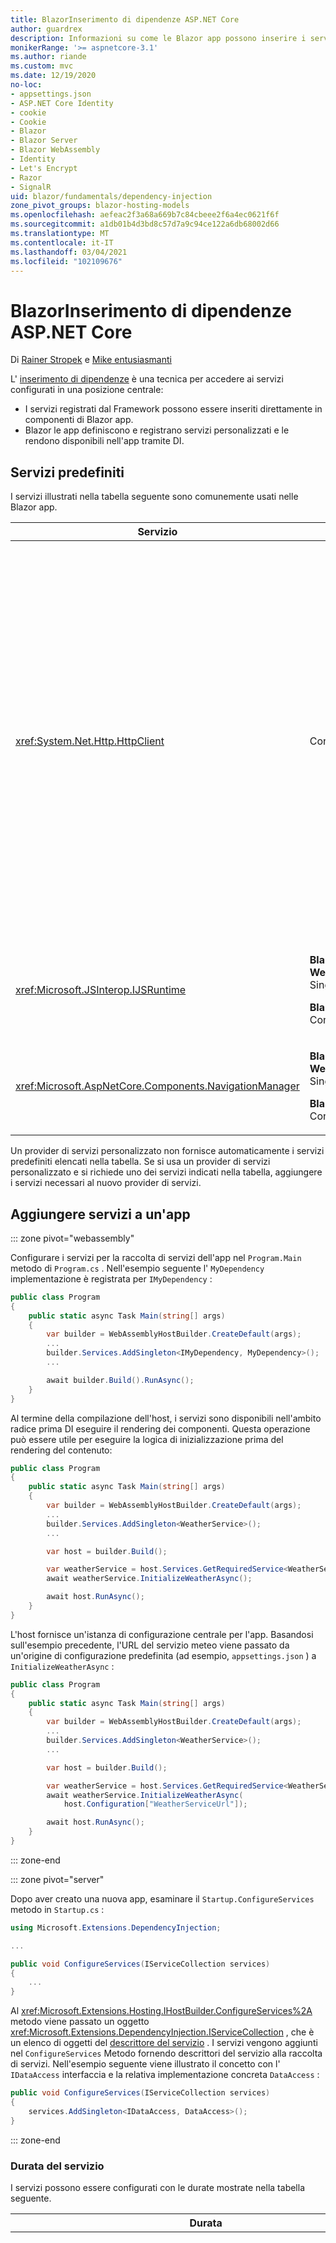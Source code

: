 ```yaml
---
title: BlazorInserimento di dipendenze ASP.NET Core
author: guardrex
description: Informazioni su come le Blazor app possono inserire i servizi nei componenti.
monikerRange: '>= aspnetcore-3.1'
ms.author: riande
ms.custom: mvc
ms.date: 12/19/2020
no-loc:
- appsettings.json
- ASP.NET Core Identity
- cookie
- Cookie
- Blazor
- Blazor Server
- Blazor WebAssembly
- Identity
- Let's Encrypt
- Razor
- SignalR
uid: blazor/fundamentals/dependency-injection
zone_pivot_groups: blazor-hosting-models
ms.openlocfilehash: aefeac2f3a68a669b7c84cbeee2f6a4ec0621f6f
ms.sourcegitcommit: a1db01b4d3bd8c57d7a9c94ce122a6db68002d66
ms.translationtype: MT
ms.contentlocale: it-IT
ms.lasthandoff: 03/04/2021
ms.locfileid: "102109676"
---
```

# <a name="aspnet-core-blazor-dependency-injection"></a>BlazorInserimento di dipendenze ASP.NET Core

Di [Rainer Stropek](https://www.timecockpit.com) e [Mike entusiasmanti](https://github.com/mjrousos)

L' [inserimento di dipendenze](xref:fundamentals/dependency-injection) è una tecnica per accedere ai servizi configurati in una posizione centrale:

* I servizi registrati dal Framework possono essere inseriti direttamente in componenti di Blazor app.
* Blazor le app definiscono e registrano servizi personalizzati e le rendono disponibili nell'app tramite DI.

## <a name="default-services"></a>Servizi predefiniti

I servizi illustrati nella tabella seguente sono comunemente usati nelle Blazor app.

| Servizio | Durata | Descrizione |
| ------- | -------- | ----------- |
| <xref:System.Net.Http.HttpClient> | Con ambito | <p>Fornisce metodi per l'invio di richieste HTTP e la ricezione di risposte HTTP da una risorsa identificata da un URI.</p><p>L'istanza di <xref:System.Net.Http.HttpClient> in un' Blazor WebAssembly applicazione utilizza il browser per gestire il traffico HTTP in background.</p><p>Blazor Server per impostazione predefinita, le app non includono un <xref:System.Net.Http.HttpClient> configurato come servizio. Fornire un <xref:System.Net.Http.HttpClient> a un' Blazor Server app.</p><p>Per altre informazioni, vedere <xref:blazor/call-web-api>.</p><p>Un <xref:System.Net.Http.HttpClient> viene registrato come servizio con ambito, non come singleton. Per ulteriori informazioni, vedere la sezione [durata del servizio](#service-lifetime) .</p> |
| <xref:Microsoft.JSInterop.IJSRuntime> | <p>**Blazor WebAssembly**: Singleton</p><p>**Blazor Server**: Con ambito</p> | Rappresenta un'istanza di un runtime JavaScript in cui vengono inviate le chiamate a JavaScript. Per altre informazioni, vedere <xref:blazor/call-javascript-from-dotnet>. |
| <xref:Microsoft.AspNetCore.Components.NavigationManager> | <p>**Blazor WebAssembly**: Singleton</p><p>**Blazor Server**: Con ambito</p> | Contiene gli helper per lavorare con gli URI e lo stato di navigazione. Per ulteriori informazioni, vedere [URI e Helper dello stato di navigazione](xref:blazor/fundamentals/routing#uri-and-navigation-state-helpers). |

Un provider di servizi personalizzato non fornisce automaticamente i servizi predefiniti elencati nella tabella. Se si usa un provider di servizi personalizzato e si richiede uno dei servizi indicati nella tabella, aggiungere i servizi necessari al nuovo provider di servizi.

## <a name="add-services-to-an-app"></a>Aggiungere servizi a un'app

::: zone pivot="webassembly"

Configurare i servizi per la raccolta di servizi dell'app nel `Program.Main` metodo di `Program.cs` . Nell'esempio seguente l' `MyDependency` implementazione è registrata per `IMyDependency` :

```csharp
public class Program
{
    public static async Task Main(string[] args)
    {
        var builder = WebAssemblyHostBuilder.CreateDefault(args);
        ...
        builder.Services.AddSingleton<IMyDependency, MyDependency>();
        ...

        await builder.Build().RunAsync();
    }
}
```

Al termine della compilazione dell'host, i servizi sono disponibili nell'ambito radice prima DI eseguire il rendering dei componenti. Questa operazione può essere utile per eseguire la logica di inizializzazione prima del rendering del contenuto:

```csharp
public class Program
{
    public static async Task Main(string[] args)
    {
        var builder = WebAssemblyHostBuilder.CreateDefault(args);
        ...
        builder.Services.AddSingleton<WeatherService>();
        ...

        var host = builder.Build();

        var weatherService = host.Services.GetRequiredService<WeatherService>();
        await weatherService.InitializeWeatherAsync();

        await host.RunAsync();
    }
}
```

L'host fornisce un'istanza di configurazione centrale per l'app. Basandosi sull'esempio precedente, l'URL del servizio meteo viene passato da un'origine di configurazione predefinita (ad esempio, `appsettings.json` ) a `InitializeWeatherAsync` :

```csharp
public class Program
{
    public static async Task Main(string[] args)
    {
        var builder = WebAssemblyHostBuilder.CreateDefault(args);
        ...
        builder.Services.AddSingleton<WeatherService>();
        ...

        var host = builder.Build();

        var weatherService = host.Services.GetRequiredService<WeatherService>();
        await weatherService.InitializeWeatherAsync(
            host.Configuration["WeatherServiceUrl"]);

        await host.RunAsync();
    }
}
```

::: zone-end

::: zone pivot="server"

Dopo aver creato una nuova app, esaminare il `Startup.ConfigureServices` metodo in `Startup.cs` :

```csharp
using Microsoft.Extensions.DependencyInjection;

...

public void ConfigureServices(IServiceCollection services)
{
    ...
}
```

Al <xref:Microsoft.Extensions.Hosting.IHostBuilder.ConfigureServices%2A> metodo viene passato un oggetto <xref:Microsoft.Extensions.DependencyInjection.IServiceCollection> , che è un elenco di oggetti del [descrittore del servizio](xref:Microsoft.Extensions.DependencyInjection.ServiceDescriptor) . I servizi vengono aggiunti nel `ConfigureServices` Metodo fornendo descrittori del servizio alla raccolta di servizi. Nell'esempio seguente viene illustrato il concetto con l' `IDataAccess` interfaccia e la relativa implementazione concreta `DataAccess` :

```csharp
public void ConfigureServices(IServiceCollection services)
{
    services.AddSingleton<IDataAccess, DataAccess>();
}
```

::: zone-end

### <a name="service-lifetime"></a>Durata del servizio

I servizi possono essere configurati con le durate mostrate nella tabella seguente.

| Durata | Descrizione |
| -------- | ----------- |
| <xref:Microsoft.Extensions.DependencyInjection.ServiceDescriptor.Scoped%2A> | <p>Blazor WebAssembly Attualmente le app non hanno un concetto di ambiti di. `Scoped`-i servizi registrati si comportano come `Singleton` servizi.</p><p>Il Blazor Server modello di hosting supporta la `Scoped` durata tra le richieste HTTP, ma non tra SignalR i messaggi di connessione/circuito tra i componenti caricati nel client. Le Razor pagine o la parte MVC dell'app considera i servizi con ambito normalmente e ricrea i servizi in *ogni richiesta http* quando si naviga tra pagine o viste oppure da una pagina o da una vista a un componente. I servizi con ambito non vengono ricostruiti quando ci si sposta tra i componenti nel client, dove la comunicazione con il server avviene tramite la SignalR connessione del circuito dell'utente, non tramite richieste HTTP. Negli scenari dei componenti seguenti nel client, i servizi con ambito vengono ricostruiti perché viene creato un nuovo circuito per l'utente:</p><ul><li>L'utente chiude la finestra del browser. L'utente apre una nuova finestra e torna all'app.</li><li>L'utente chiude l'ultima scheda dell'app in una finestra del browser. L'utente apre una nuova scheda e torna all'app.</li><li>L'utente seleziona il pulsante ricarica/Aggiorna del browser.</li></ul><p>Per ulteriori informazioni sul mantenimento dello stato utente tra i servizi con ambito nelle Blazor Server app, vedere <xref:blazor/hosting-models?pivots=server> .</p> |
| <xref:Microsoft.Extensions.DependencyInjection.ServiceDescriptor.Singleton%2A> | La creazione di una *singola istanza* del servizio. Tutti i componenti che richiedono un `Singleton` servizio ricevono un'istanza dello stesso servizio. |
| <xref:Microsoft.Extensions.DependencyInjection.ServiceDescriptor.Transient%2A> | Ogni volta che un componente ottiene un'istanza di un `Transient` servizio dal contenitore del servizio, riceve una *nuova istanza* del servizio. |

Il sistema DI è basato sul sistema DI ASP.NET Core. Per altre informazioni, vedere <xref:fundamentals/dependency-injection>.

## <a name="request-a-service-in-a-component"></a>Richiedere un servizio in un componente

Una volta aggiunti i servizi alla raccolta di servizi, inserire i servizi nei componenti usando la [`@inject`](xref:mvc/views/razor#inject) Razor direttiva, che ha due parametri:

* Tipo: tipo di servizio da inserire.
* Property: nome della proprietà che riceve il servizio app inserito. La proprietà non richiede la creazione manuale. Il compilatore crea la proprietà.

Per altre informazioni, vedere <xref:mvc/views/dependency-injection>.

Usare più [`@inject`](xref:mvc/views/razor#inject) istruzioni per inserire servizi diversi.

Nell'esempio seguente viene illustrato come utilizzare [`@inject`](xref:mvc/views/razor#inject) . Il servizio che implementa `Services.IDataAccess` viene inserito nella proprietà del componente `DataRepository` . Si noti come il codice usa solo l' `IDataAccess` astrazione:

::: moniker range=">= aspnetcore-5.0"

[!code-razor[](~/blazor/common/samples/5.x/BlazorSample_Server/Pages/dependency-injection/CustomerList.razor?name=snippet&highlight=2,19)]

::: moniker-end

::: moniker range="< aspnetcore-5.0"

[!code-razor[](~/blazor/common/samples/3.x/BlazorSample_Server/Pages/dependency-injection/CustomerList.razor?name=snippet&highlight=2,19)]

::: moniker-end

Internamente, la proprietà generata ( `DataRepository` ) utilizza l' [ `[Inject]` attributo](xref:Microsoft.AspNetCore.Components.InjectAttribute). In genere, questo attributo non viene utilizzato direttamente. Se è necessaria una classe base per i componenti e le proprietà inserite sono necessarie anche per la classe base, aggiungere manualmente l' [ `[Inject]` attributo](xref:Microsoft.AspNetCore.Components.InjectAttribute):

```csharp
using Microsoft.AspNetCore.Components;

public class ComponentBase : IComponent
{
    [Inject]
    protected IDataAccess DataRepository { get; set; }

    ...
}
```

Nei componenti derivati dalla classe di base, la [`@inject`](xref:mvc/views/razor#inject) direttiva non è obbligatoria. La <xref:Microsoft.AspNetCore.Components.InjectAttribute> classe della classe base è sufficiente:

```razor
@page "/demo"
@inherits ComponentBase

<h1>Demo Component</h1>
```

## <a name="use-di-in-services"></a>Usare l'inserimento DI dipendenze nei servizi

Servizi complessi potrebbe richiedere servizi aggiuntivi. Nell'esempio seguente `DataAccess` richiede il <xref:System.Net.Http.HttpClient> servizio predefinito. [`@inject`](xref:mvc/views/razor#inject)(o l' [ `[Inject]` attributo](xref:Microsoft.AspNetCore.Components.InjectAttribute)) non è disponibile per l'uso nei servizi. È necessario usare invece l' *inserimento del costruttore* . I servizi necessari vengono aggiunti aggiungendo parametri al costruttore del servizio. Quando si crea il servizio, vengono riconosciuti i servizi richiesti nel costruttore e forniti DI conseguenza. Nell'esempio seguente, il costruttore riceve una <xref:System.Net.Http.HttpClient> via di. <xref:System.Net.Http.HttpClient> è un servizio predefinito.

```csharp
using System.Net.Http;

public class DataAccess : IDataAccess
{
    public DataAccess(HttpClient http)
    {
        ...
    }
}
```

Prerequisiti per l'inserimento del costruttore:

* È necessario che esista un costruttore i cui argomenti possono essere tutti soddisfatti da DI. Sono consentiti parametri aggiuntivi non analizzati da DI se specificano i valori predefiniti.
* Il costruttore applicabile deve essere `public` .
* È necessario che esista un costruttore applicabile. In caso di ambiguità, viene generata un'eccezione.

## <a name="utility-base-component-classes-to-manage-a-di-scope"></a>Classi di componenti di base dell'utilità per gestire un ambito DI

Nelle app ASP.NET Core, i servizi con ambito hanno in genere come ambito la richiesta corrente. Al termine della richiesta, tutti i servizi con ambito o temporaneo vengono eliminati dal sistema DI. Nelle Blazor Server app, l'ambito della richiesta dura per la durata della connessione client, che può comportare la permanenza di servizi temporanei e con ambito più a lungo del previsto. Nelle Blazor WebAssembly app i servizi registrati con una durata con ambito vengono considerati come singleton, quindi vivono più a lungo rispetto ai servizi con ambito nelle app ASP.NET Core tipiche.

> [!NOTE]
> Per rilevare servizi temporanei monouso in un'app, vedere la sezione [rilevare gli eliminabili temporanei](#detect-transient-disposables) .

Un approccio che limita la durata di un servizio nelle Blazor app è l'uso del <xref:Microsoft.AspNetCore.Components.OwningComponentBase> tipo. <xref:Microsoft.AspNetCore.Components.OwningComponentBase> è un tipo astratto derivato da <xref:Microsoft.AspNetCore.Components.ComponentBase> che consente di creare un ambito di che corrisponde alla durata del componente. Con questo ambito, è possibile usare i servizi DI i con una durata con ambito e fare in modo che siano attivi fino a quando il componente. Quando il componente viene eliminato definitivamente, vengono eliminati anche i servizi del provider di servizi con ambito. Questa operazione può essere utile per i servizi che:

* È necessario riutilizzarlo all'interno di un componente, perché la durata temporanea non è appropriata.
* Non devono essere condivise tra i componenti, perché la durata singleton non è appropriata.

Sono disponibili due versioni del <xref:Microsoft.AspNetCore.Components.OwningComponentBase> tipo:

* <xref:Microsoft.AspNetCore.Components.OwningComponentBase> è un elemento figlio astratto e disposable del <xref:Microsoft.AspNetCore.Components.ComponentBase> tipo con una <xref:Microsoft.AspNetCore.Components.OwningComponentBase.ScopedServices> proprietà protetta di tipo <xref:System.IServiceProvider> . Questo provider può essere utilizzato per risolvere i servizi che hanno come ambito la durata del componente.

  I servizi DI inserimento nel componente usando [`@inject`](xref:mvc/views/razor#inject) o l' [ `[Inject]` attributo](xref:Microsoft.AspNetCore.Components.InjectAttribute) non vengono creati nell'ambito del componente. Per utilizzare l'ambito del componente, i servizi devono essere risolti utilizzando <xref:Microsoft.Extensions.DependencyInjection.ServiceProviderServiceExtensions.GetRequiredService%2A> o <xref:System.IServiceProvider.GetService%2A> . Tutti i servizi risolti utilizzando il <xref:Microsoft.AspNetCore.Components.OwningComponentBase.ScopedServices> provider hanno le dipendenze fornite dallo stesso ambito.

  ::: moniker range=">= aspnetcore-5.0"

  [!code-razor[](~/blazor/common/samples/5.x/BlazorSample_WebAssembly/Pages/dependency-injection/Preferences.razor?name=snippet&highlight=3,20-21)]

  ::: moniker-end

  ::: moniker range="< aspnetcore-5.0"

  [!code-razor[](~/blazor/common/samples/3.x/BlazorSample_WebAssembly/Pages/dependency-injection/Preferences.razor?name=snippet&highlight=3,20-21)]

  ::: moniker-end

* <xref:Microsoft.AspNetCore.Components.OwningComponentBase%601> deriva da <xref:Microsoft.AspNetCore.Components.OwningComponentBase> e aggiunge una <xref:Microsoft.AspNetCore.Components.OwningComponentBase%601.Service%2A> proprietà che restituisce un'istanza di `T` dal provider dell'ambito di. Questo tipo è un modo pratico per accedere ai servizi con ambito senza usare un'istanza di <xref:System.IServiceProvider> quando è presente un servizio primario richiesto dall'app dal contenitore di inserimento delle dipendenze usando l'ambito del componente. La <xref:Microsoft.AspNetCore.Components.OwningComponentBase.ScopedServices> proprietà è disponibile, in modo che l'app possa ottenere i servizi di altri tipi, se necessario.

  ```razor
  @page "/users"
  @attribute [Authorize]
  @inherits OwningComponentBase<AppDbContext>

  <h1>Users (@Service.Users.Count())</h1>

  <ul>
      @foreach (var user in Service.Users)
      {
          <li>@user.UserName</li>
      }
  </ul>
  ```

## <a name="use-of-an-entity-framework-core-ef-core-dbcontext-from-di"></a>Uso di un Entity Framework Core (EF Core) DbContext da DI

Per altre informazioni, vedere <xref:blazor/blazor-server-ef-core>.

## <a name="detect-transient-disposables"></a>Rilevare eliminabili temporanei

Gli esempi seguenti illustrano come rilevare servizi temporanei monouso in un'app che deve usare <xref:Microsoft.AspNetCore.Components.OwningComponentBase> . Per ulteriori informazioni, vedere la sezione relativa [alle classi dei componenti di base dell'utilità per gestire una](#utility-base-component-classes-to-manage-a-di-scope) sezione dell'ambito.

::: zone pivot="webassembly"

`DetectIncorrectUsagesOfTransientDisposables.cs`:

::: moniker range=">= aspnetcore-5.0"

[!code-csharp[](~/blazor/common/samples/5.x/BlazorSample_WebAssembly/dependency-injection/DetectIncorrectUsagesOfTransientDisposables.cs)]

::: moniker-end

::: moniker range="< aspnetcore-5.0"

[!code-csharp[](~/blazor/common/samples/3.x/BlazorSample_WebAssembly/dependency-injection/DetectIncorrectUsagesOfTransientDisposables.cs)]

::: moniker-end

Nell' `TransientDisposable` esempio seguente viene rilevato ( `Program.cs` ):

::: moniker range=">= aspnetcore-5.0"

```csharp
public class Program
{
    public static async Task Main(string[] args)
    {
        var builder = WebAssemblyHostBuilder.CreateDefault(args);
        builder.DetectIncorrectUsageOfTransients();
        builder.RootComponents.Add<App>("#app");

        builder.Services.AddTransient<TransientDisposable>();
        builder.Services.AddScoped(sp =>
            new HttpClient
            {
                BaseAddress = new Uri(builder.HostEnvironment.BaseAddress)
            });

        var host = builder.Build();
        host.EnableTransientDisposableDetection();
        await host.RunAsync();
    }
}

public class TransientDisposable : IDisposable
{
    public void Dispose() => throw new NotImplementedException();
}
```

::: moniker-end

::: moniker range="< aspnetcore-5.0"

```csharp
public class Program
{
    public static async Task Main(string[] args)
    {
        var builder = WebAssemblyHostBuilder.CreateDefault(args);
        builder.DetectIncorrectUsageOfTransients();
        builder.RootComponents.Add<App>("app");

        builder.Services.AddTransient<TransientDisposable>();
        builder.Services.AddScoped(sp =>
            new HttpClient
            {
                BaseAddress = new Uri(builder.HostEnvironment.BaseAddress)
            });

        var host = builder.Build();
        host.EnableTransientDisposableDetection();
        await host.RunAsync();
    }
}

public class TransientDisposable : IDisposable
{
    public void Dispose() => throw new NotImplementedException();
}
```

::: moniker-end

::: zone-end

::: zone pivot="server"

`DetectIncorrectUsagesOfTransientDisposables.cs`:

::: moniker range=">= aspnetcore-5.0"

[!code-csharp[](~/blazor/common/samples/5.x/BlazorSample_Server/dependency-injection/DetectIncorrectUsagesOfTransientDisposables.cs)]

::: moniker-end

::: moniker range="< aspnetcore-5.0"

[!code-csharp[](~/blazor/common/samples/3.x/BlazorSample_Server/dependency-injection/DetectIncorrectUsagesOfTransientDisposables.cs)]

::: moniker-end

Aggiungere lo spazio dei nomi per <xref:Microsoft.Extensions.DependencyInjection?displayProperty=fullName> a `Program.cs` :

```csharp
using Microsoft.Extensions.DependencyInjection;
```

In `Program.CreateHostBuilder` di `Program.cs` :

```csharp
public static IHostBuilder CreateHostBuilder(string[] args) =>
    Host.CreateDefaultBuilder(args)
        .DetectIncorrectUsageOfTransients()
        .ConfigureWebHostDefaults(webBuilder =>
        {
            webBuilder.UseStartup<Startup>();
        });
```

Nell' `TransientDependency` esempio seguente viene rilevato ( `Startup.cs` ):

```csharp
public void ConfigureServices(IServiceCollection services)
{
    services.AddRazorPages();
    services.AddServerSideBlazor();
    services.AddSingleton<WeatherForecastService>();
    services.AddTransient<TransientDependency>();
    services.AddTransient<ITransitiveTransientDisposableDependency, 
        TransitiveTransientDisposableDependency>();
}

public class TransitiveTransientDisposableDependency 
    : ITransitiveTransientDisposableDependency, IDisposable
{
    public void Dispose() { }
}

public interface ITransitiveTransientDisposableDependency
{
}

public class TransientDependency
{
    private readonly ITransitiveTransientDisposableDependency 
        _transitiveTransientDisposableDependency;

    public TransientDependency(ITransitiveTransientDisposableDependency 
        transitiveTransientDisposableDependency)
    {
        _transitiveTransientDisposableDependency = 
            transitiveTransientDisposableDependency;
    }
}
```

::: zone-end

L'app può registrare gli eliminabili temporanei senza generare un'eccezione. Tuttavia, se si tenta di risolvere i risultati monouso temporanei in un oggetto <xref:System.InvalidOperationException> , come illustrato nell'esempio riportato di seguito.

`Pages/TransientDisposable.razor`:

```razor
@page "/transient-disposable"
@inject TransientDisposable TransientDisposable

<h1>Transient Disposable Detection</h1>
```

Passare al `TransientDisposable` componente in `/transient-disposable` e <xref:System.InvalidOperationException> viene generata un'eccezione quando il Framework tenta di costruire un'istanza di `TransientDisposable` :

> System. InvalidOperationException: si sta tentando di risolvere TransientDisposable di servizio Disposable temporaneo nell'ambito errato. Usare una \<T> classe di base del componente ' OwningComponentBase ' per il servizio ' t'che si sta tentando di risolvere.

## <a name="additional-resources"></a>Risorse aggiuntive

* <xref:fundamentals/dependency-injection>
* [`IDisposable` linee guida per le istanze temporanee e condivise](xref:fundamentals/dependency-injection#idisposable-guidance-for-transient-and-shared-instances)
* <xref:mvc/views/dependency-injection>
